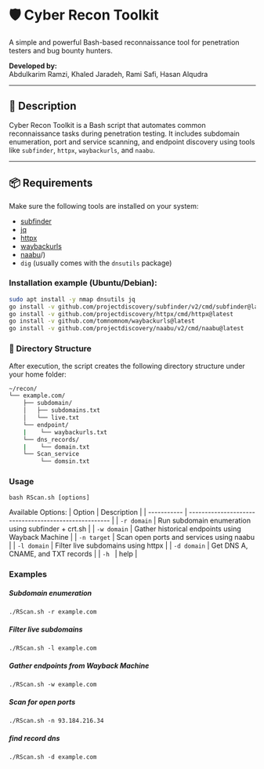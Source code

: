 # 🛡️ Cyber Recon Toolkit

A simple and powerful Bash-based reconnaissance tool for penetration testers and bug bounty hunters.

**Developed by:**  
Abdulkarim Ramzi, Khaled Jaradeh, Rami Safi, Hasan Alqudra

---

## 🚀 Description

Cyber Recon Toolkit is a Bash script that automates common reconnaissance tasks during penetration testing. It includes subdomain enumeration, port and service scanning,  and endpoint discovery using tools like `subfinder`, `httpx`, `waybackurls`, and `naabu`.

---
## 📦 Requirements

Make sure the following tools are installed on your system:

- [subfinder](https://github.com/projectdiscovery/subfinder)
- [jq](https://stedolan.github.io/jq/)
- [httpx](https://github.com/projectdiscovery/httpx)
- [waybackurls](https://github.com/tomnomnom/waybackurls)
- [naabu](https://github.com/projectdiscovery/naabu)/)
- `dig` (usually comes with the `dnsutils` package)

### Installation example (Ubuntu/Debian):

```bash
sudo apt install -y nmap dnsutils jq
go install -v github.com/projectdiscovery/subfinder/v2/cmd/subfinder@latest
go install -v github.com/projectdiscovery/httpx/cmd/httpx@latest
go install -v github.com/tomnomnom/waybackurls@latest
go install -v github.com/projectdiscovery/naabu/v2/cmd/naabu@latest
```


### 📂 Directory Structure

After execution, the script creates the following directory structure under your home folder:

```bash
~/recon/
└── example.com/
    ├── subdomain/
    │   ├── subdomains.txt
    │   └── live.txt
    └── endpoint/
    |    └── waybackurls.txt
    └── dns_records/
    |    └── domain.txt    
    └── Scan_service
         └── domsin.txt

```

### Usage
```
bash RScan.sh [options]
```

Available Options:
| Option      | Description                                           |
| ----------- | ----------------------------------------------------- |
| `-r domain` | Run subdomain enumeration using subfinder + crt.sh    |
| `-w domain` | Gather historical endpoints using Wayback Machine     |
| `-n target` | Scan open ports and services using naabu              |
| `-l domain` | Filter live subdomains using httpx                    |
| `-d domain` | Get DNS A, CNAME, and TXT records                     |
| `-h `       | help                                                  |


### Examples

##### Subdomain enumeration
```
./RScan.sh -r example.com
```
##### Filter live subdomains
```
./RScan.sh -l example.com
```
##### Gather endpoints from Wayback Machine
```
./RScan.sh -w example.com
```

##### Scan for open ports
```
./RScan.sh -n 93.184.216.34
```

##### find record dns
```
./RScan.sh -d example.com
```
